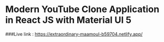 # Modern YouTube Clone Application in React JS with Material UI 5


###Live link : https://extraordinary-maamoul-b59704.netlify.app/
